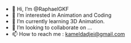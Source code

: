 - 👋 Hi, I’m @RaphaelGKF
- 👀 I’m interested in Animation and Coding
- 🌱 I’m currently learning 3D Animation.
- 💞️ I’m looking to collaborate on ...
- 📫 How to reach me : kameldadjei@gmail.com

<!---
RaphaelGKF/RaphaelGKF is a ✨ special ✨ repository because its `README.md` (this file) appears on your GitHub profile.
You can click the Preview link to take a look at your changes.
--->
